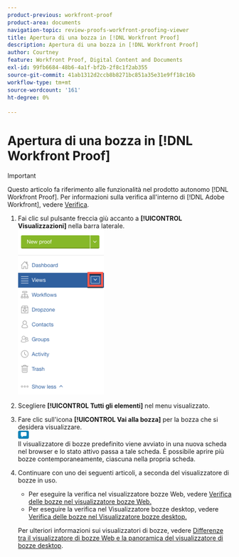 ```yaml
---
product-previous: workfront-proof
product-area: documents
navigation-topic: review-proofs-workfront-proofing-viewer
title: Apertura di una bozza in [!DNL Workfront Proof]
description: Apertura di una bozza in [!DNL Workfront Proof]
author: Courtney
feature: Workfront Proof, Digital Content and Documents
exl-id: 99fb6684-48b6-4a1f-bf2b-2f8c1f2ab355
source-git-commit: 41ab1312d2ccb8b8271bc851a35e31e9ff18c16b
workflow-type: tm+mt
source-wordcount: '161'
ht-degree: 0%

---
```


# Apertura di una bozza in [!DNL Workfront Proof]

>[!IMPORTANT]
>
>Questo articolo fa riferimento alle funzionalità nel prodotto autonomo [!DNL Workfront Proof]. Per informazioni sulla verifica all&#39;interno di [!DNL Adobe Workfront], vedere [Verifica](../../../review-and-approve-work/proofing/proofing.md).

1. Fai clic sul pulsante freccia giù accanto a **[!UICONTROL Visualizzazioni]** nella barra laterale.\
   ![Freccia_giù_accanto_a_Viste.png](assets/down-arrow-next-to-views-193x371.png)

1. Scegliere **[!UICONTROL Tutti gli elementi]** nel menu visualizzato.
1. Fare clic sull&#39;icona **[!UICONTROL Vai alla bozza]** per la bozza che si desidera visualizzare.\
   ![Vai_a_Proof_blue_icon.png](assets/go-to-proof-blue-icon.png)\
   Il visualizzatore di bozze predefinito viene avviato in una nuova scheda nel browser e lo stato attivo passa a tale scheda. È possibile aprire più bozze contemporaneamente, ciascuna nella propria scheda.

1. Continuare con uno dei seguenti articoli, a seconda del visualizzatore di bozze in uso.

   * Per eseguire la verifica nel visualizzatore bozze Web, vedere [Verifica delle bozze nel visualizzatore bozze Web.](https://support.workfront.com/hc/en-us/sections/115000275214)
   * Per eseguire la verifica nel Visualizzatore bozze desktop, vedere [Verifica delle bozze nel Visualizzatore bozze desktop.](https://support.workfront.com/hc/en-us/search/click?data=BAh7CjoHaWRsKwjm7%2BTRUwA6CXR5cGVJIgxhcnRpY2xlBjoGRVQ6CHVybEkiVC9oYy9lbi11cy9hcnRpY2xlcy8zNjAwMDM3MjczMzQtUmV2aWV3aW5nLVByb29mcy1pbi10aGUtRGVza3RvcC1Qcm9vZmluZy1WaWV3ZXIGOwdUOg5zZWFyY2hfaWRJIik0NDIyMjdkZi0zYTA4LTQ2YjItYTdkMy1kYzM1YjhlN2U4MjUGOwdGOglyYW5raQc%3D--2056c434cf6f4f97ca87532493ebfeb67ca07b63)

   Per ulteriori informazioni sui visualizzatori di bozze, vedere [Differenze tra il visualizzatore di bozze Web e la panoramica del visualizzatore di bozze desktop](../../../review-and-approve-work/proofing/proofing-overview/understand-differences-between-web-viewer.md).
